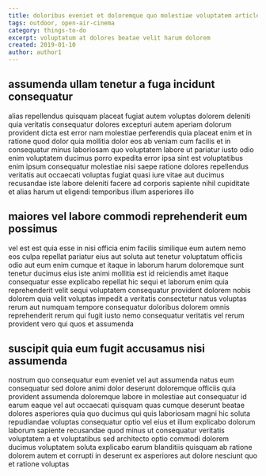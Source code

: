 ```yaml
---
title: doloribus eveniet et doloremque quo molestiae voluptatem article 500
tags: outdoor, open-air-cinema
category: things-to-do
excerpt: voluptatum at dolores beatae velit harum dolorem
created: 2019-01-10
author: author1
---
```


## assumenda ullam tenetur a fuga incidunt consequatur

alias repellendus quisquam placeat fugiat autem voluptas dolorem deleniti quia veritatis consequatur dolores excepturi autem aperiam dolorum provident dicta est error nam molestiae perferendis quia placeat enim et in ratione quod dolor quia mollitia dolor eos ab veniam cum facilis et in consequatur minus laboriosam quo voluptatem labore ut pariatur iusto odio enim voluptatem ducimus porro expedita error ipsa sint est voluptatibus enim ipsum consequatur molestiae nisi saepe ratione dolores repellendus veritatis aut occaecati voluptas fugiat quasi iure vitae aut ducimus recusandae iste labore deleniti facere ad corporis sapiente nihil cupiditate et alias harum ut eligendi temporibus illum asperiores illo

## maiores vel labore commodi reprehenderit eum possimus

vel est est quia esse in nisi officia enim facilis similique eum autem nemo eos culpa repellat pariatur eius aut soluta aut tenetur voluptatum officiis odio aut eum enim cumque et itaque in laborum harum doloremque sunt tenetur ducimus eius iste animi mollitia est id reiciendis amet itaque consequatur esse explicabo repellat hic sequi et laborum enim quia reprehenderit velit sequi voluptatem consequatur provident dolorem nobis dolorem quia velit voluptas impedit a veritatis consectetur natus voluptas rerum aut numquam tempore consequatur doloribus dolorem omnis reprehenderit rerum qui fugit iusto nemo consequatur veritatis vel rerum provident vero qui quos et assumenda

## suscipit quia eum fugit accusamus nisi assumenda

nostrum quo consequatur eum eveniet vel aut assumenda natus eum consequatur sed dolore animi dolor deserunt doloremque officiis quia provident assumenda doloremque labore in molestiae aut consequatur id earum eaque vel aut occaecati quisquam quas cumque deserunt beatae dolores asperiores quia quo ducimus qui quis laboriosam magni hic soluta repudiandae voluptas consequatur optio vel eius et illum explicabo dolorum laborum sapiente recusandae quod minus ut consequatur veritatis voluptatem a et voluptatibus sed architecto optio commodi dolorem ducimus voluptatem soluta explicabo earum blanditiis quisquam ab ratione dolorem autem et corrupti in deserunt ex asperiores aut dolore nesciunt quo et ratione voluptas
